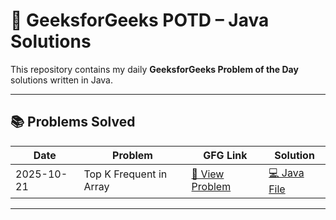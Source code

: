 # 🚀 GeeksforGeeks POTD – Java Solutions

This repository contains my daily **GeeksforGeeks Problem of the Day** solutions written in Java.

---

## 📚 Problems Solved

| Date | Problem | GFG Link | Solution |
|------|----------|-----------|-----------|
| 2025-10-21 | Top K Frequent in Array | [🔗 View Problem](https://www.geeksforgeeks.org/problems/top-k-frequent-elements-in-array/1) | [💻 Java File](./src/com/bm/gfg/solutions/TopKFrequentInArray.java) |

---
